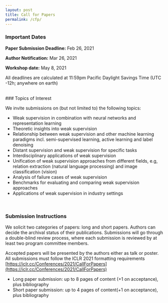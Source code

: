 ```yaml
---
layout: post
title: Call for Papers
permalink: /cfp/
---
```


### Important Dates

**Paper Submission Deadline:** Feb 26, 2021

**Author Notification:**  Mar 26, 2021

**Workshop date:** May 8, 2021

All deadlines are calculated at 11:59pm Pacific Daylight Savings Time (UTC -12h; anywhere on earth)

<br />
### Topics of Interest

We invite submissions on (but not limited to) the following topics:

- Weak supervision in combination with neural networks and representation learning
- Theoretic insights into weak supervision
- Relationship between weak supervision and other machine learning paradigms incl. semi-supervised learning, active learning and label denoising
- Distant supervision and weak supervision for specific tasks
- Interdisciplinary applications of weak supervision
- Unification of weak supervision approaches from different fields, e.g, relation extraction (natural language processing) and image classification (vision)
- Analysis of failure cases of weak supervision
- Benchmarks for evaluating and comparing weak supervision approaches
- Applications of weak supervision in industry settings

<br />

### Submission Instructions

We solicit two categories of papers: long and short papers. Authors can decide the archival status of their publications. Submissions will go through a double-blind review process, where each submission is reviewed by at least two program committee members. 

Accepted papers will be presented by the authors either as talk or poster. All submissions must follow the ICLR 2021 formatting requirements [https://iclr.cc/Conferences/2021/CallForPapers](https://iclr.cc/Conferences/2021/CallForPapers)

- Long paper submission: up to 8 pages of content (+1 on acceptance), plus bibliography<br />
- Short paper submission: up to 4 pages of content(+1 on acceptance), plus bibliography
